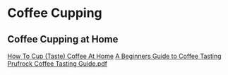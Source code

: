 
# Coffee Cupping

## Coffee Cupping at Home
[How To Cup (Taste) Coffee At Home](https://www.youtube.com/watch?v=cSEgP4VNynQ)
[A Beginners Guide to Coffee Tasting](https://www.youtube.com/watch?v=kEZZCQTSSAg)
[Prufrock Coffee Tasting Guide.pdf](https://res.craft.do/user/full/462b8120-2cdb-8b5b-e1b0-eb474f1399bb/doc/3D1024F7-CAE2-4316-9953-44A3B251EDD1/FD501182-D7AA-4282-9558-20CA3820B8E7_2)
